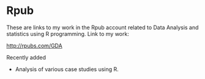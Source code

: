 # Rpub
These are links to my work in the Rpub account related to Data Analysis and statistics using R programming.
Link to my work:

http://rpubs.com/GDA

Recently added
- Analysis of various case studies using R.
